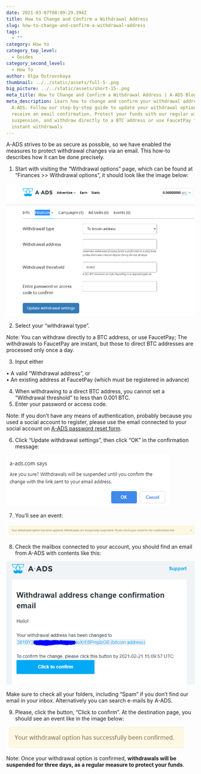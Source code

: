 ```yaml
---
date: 2021-03-07T08:09:29.394Z
title: How to Change and Confirm a Withdrawal Address
slug: how-to-change-and-confirm-a-withdrawal-address
tags:
  - ""
category: How to
category_top_level:
  - Guides
category_second_level:
  - How To
author: Olga Ostrovskaya
thumbnail: ../../static/assets/full-5-.png
big_picture: ../../static/assets/short-15-.png
meta_title: How to Change and Confirm a Withdrawal Address | A-ADS Blog
meta_description: Learn how to change and confirm your withdrawal address on
  A-ADS. Follow our step-by-step guide to update your withdrawal options and
  receive an email confirmation. Protect your funds with our regular withdrawal
  suspension, and withdraw directly to a BTC address or use FaucetPay for
  instant withdrawals
---
```

A-ADS strives to be as secure as possible, so we have enabled the measures to protect withdrawal changes via an email. This how-to describes how it can be done precisely.

1. Start with visiting the “Withdrawal options” page, which can be found at “Finances >> Withdrawal options”, it should look like the image below:

![Change withdrawal address](../../static/assets/withdrawal-change-1.png "Change withdrawal address")

2. Select your “withdrawal type”.

Note: You can withdraw directly to a BTC address, or use FaucetPay; The withdrawals to FaucetPay are instant, but those to direct BTC addresses are processed only once a day.

3. Input either 

 • A valid “Withdrawal address”, or\
 • An existing address at FaucetPay (which must be registered in advance)

4. When withdrawing to a direct BTC address, you cannot set a “Withdrawal threshold” to less than 0.001 BTC.
5. Enter your password or access code.

Note: If you don’t have any means of authentication, probably because you used a social account to register, please use the email connected to your social account on [A-ADS password reset form](https://a-ads.com/user/password/new).

6. Click “Update withdrawal settings”, then click “OK” in the confirmation message:

![Are you sure?](../../static/assets/withdrawal-change-53.png "Are you sure?")

7. You’ll see an event: 

![Withdrawal address sucessfully updated](../../static/assets/withdrawal-change-2.png "Withdrawal address sucessfully updated")

8. Check the mailbox connected to your account, you should find an email from A-ADS with contents like this:

![withdrawal address change email confirmation](../../static/assets/withdrawal-change-3.png "withdrawal address change email confirmation")

Make sure to check all your folders, including “Spam” if you don’t find our email in your inbox. Alternatively you can search e-mails by A-ADS.

9. Please, click the button, “Click to confirm”. At the destination page, you should see an event like in the image below:

![Withdrawal address sucessfully confirmed](../../static/assets/withdrawal-change-4.png "Withdrawal address sucessfully confirmed")

Note: Once your withdrawal option is confirmed, **withdrawals will be suspended for three days, as a regular measure to protect your funds**.
